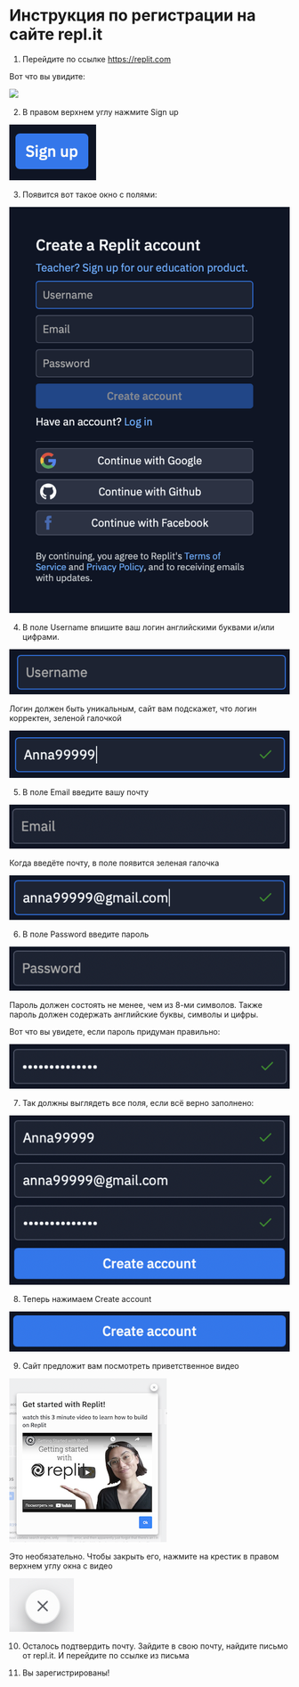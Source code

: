 # Инструкция по регистрации на сайте repl.it 

1. Перейдите по ссылке https://replit.com

Вот что вы увидите:

![](pic/image2.png=250x)

2. В правом верхнем углу нажмите Sign up

![](pic/image9.png)

3. Появится вот такое окно с полями:

![](pic/image3.png)

4. В поле Username  впишите ваш логин английскими буквами и/или цифрами.

![](pic/image13.png)

Логин должен быть уникальным, сайт вам подскажет, что логин корректен, зеленой галочкой

![](pic/image6.png)

5. В поле Email  введите вашу почту

![](pic/image8.png)
 
Когда введёте почту, в поле появится зеленая галочка 

![](pic/image11.png)

6. В поле Password  введите пароль

![](pic/image12.png)

Пароль должен состоять не менее, чем из 8-ми символов. Также пароль должен содержать английские буквы, символы и цифры.

Вот что вы увидете, если пароль придуман правильно:

![](pic/image7.png)

7. Так должны выглядеть все поля, если всё верно заполнено: 

![](pic/image5.png)

8. Теперь нажимаем Create account 

![](pic/image4.png)

9. Сайт предложит вам посмотреть приветственное видео

![](pic/image1.png)

Это необязательно. Чтобы закрыть его, нажмите на крестик в правом верхнем углу окна с видео

![](pic/image10.png)

10. Осталось подтвердить почту. Зайдите в свою почту, найдите письмо от repl.it. И перейдите по ссылке из письма

11. Вы зарегистрированы!
